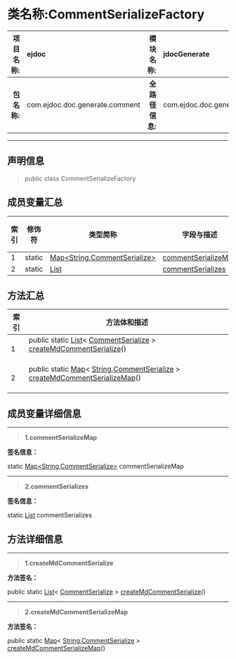 # 类名称:CommentSerializeFactory

|  **项目名称:**    |  ejdoc    |   **模块名称:**   |jdocGenerate|
| ----: | :---- | ----: |:---- |
|   **包名称:**   |  com.ejdoc.doc.generate.comment    |   **全路径信息:**   |com.ejdoc.doc.generate.comment.CommentSerializeFactory|



















---

## 声明信息

> public class CommentSerializeFactory     








## 成员变量汇总

|   索引  |   修饰符  |    类型简称  |   字段与描述   |   初始值   |
| ---- | ---- | ---- | ---- | ---- |
|1|static |[Map<String,CommentSerialize>](https://docs.oracle.com/javase/8/docs/api/java/util/Map.html?is-external=true)|[commentSerializeMap](#commentserializemap)<br/>|null|
|2|static |[List<CommentSerialize>](https://docs.oracle.com/javase/8/docs/api/java/util/List.html?is-external=true)|[commentSerializes](#commentserializes)<br/>|null|






## 方法汇总

|   索引  |    方法体和描述   |
| ---- | ---- |
|1|public static [List](https://docs.oracle.com/javase/8/docs/api/java/util/List.html?is-external=true)< [CommentSerialize](/jdocGenerate/com/ejdoc/doc/generate/comment/CommentSerialize.md) > [createMdCommentSerialize](#createmdcommentserialize)()   <br/><br/>|
|2|public static [Map](https://docs.oracle.com/javase/8/docs/api/java/util/Map.html?is-external=true)< [String](https://docs.oracle.com/javase/8/docs/api/java/lang/String.html?is-external=true),[CommentSerialize](/jdocGenerate/com/ejdoc/doc/generate/comment/CommentSerialize.md) > [createMdCommentSerializeMap](#createmdcommentserializemap)()   <br/><br/>|




## 成员变量详细信息


---

> **1.<span id="commentserializemap">commentSerializeMap</span>**

**签名信息：** 

  static  [Map<String,CommentSerialize>](https://docs.oracle.com/javase/8/docs/api/java/util/Map.html?is-external=true)  commentSerializeMap 





---

> **2.<span id="commentserializes">commentSerializes</span>**

**签名信息：** 

  static  [List<CommentSerialize>](https://docs.oracle.com/javase/8/docs/api/java/util/List.html?is-external=true)  commentSerializes 







## 方法详细信息


---

> **1.<span id="createmdcommentserialize">createMdCommentSerialize</span>**

**方法签名：** 

  public static [List](https://docs.oracle.com/javase/8/docs/api/java/util/List.html?is-external=true)< [CommentSerialize](/jdocGenerate/com/ejdoc/doc/generate/comment/CommentSerialize.md) > [createMdCommentSerialize](#createmdcommentserialize)()   










---

> **2.<span id="createmdcommentserializemap">createMdCommentSerializeMap</span>**

**方法签名：** 

  public static [Map](https://docs.oracle.com/javase/8/docs/api/java/util/Map.html?is-external=true)< [String](https://docs.oracle.com/javase/8/docs/api/java/lang/String.html?is-external=true),[CommentSerialize](/jdocGenerate/com/ejdoc/doc/generate/comment/CommentSerialize.md) > [createMdCommentSerializeMap](#createmdcommentserializemap)()   









